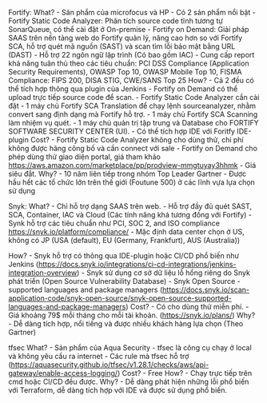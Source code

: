 Fortify:
What?
    - Sản phẩm của microfocus và HP
    - Có 2 sản phẩm nổi bật
        - Fortify Static Code Analyzer: Phân tích source code tĩnh tương tự SonarQueue, có thể cài đặt ở On-premise
        - Fortify on Demand: Giải pháp SAAS trên nền tảng web do Fortify quản lý, nâng cao hơn so với Fortify SCA, hỗ trợ quét mã nguồn (SAST) và scan tìm lỗi bảo mật bằng URL (DAST)
    - Hỗ trợ 22 ngôn ngữ lập trình (Có bao gồm IAC)
    - Cung cấp report khả năng tuân thủ theo các tiêu chuẩn: PCI DSS Compliance (Application Security Requirements), OWASP Top 10, OWASP Mobile Top 10, FISMA Compliance: FIPS 200, DISA STIG, CWE/SANS Top 25
How?
    - Cả 2 đều có thể tích hợp thông qua plugin của Jenkins
    - Fortify on Demand có thể upload trực tiếp source code để scan.
    - Fortify Static Code Analyzer cần cài đặt
        - 1 máy chủ Fortify SCA Translation để chạy lệnh sourceanalyzer, nhằm convert sang định dạng mà Fortify hỗ trợ.
        - 1 máy chủ Fortify SCA Scanning làm nhiệm vụ quét.
        - 1 máy chủ quản trị tập trung và Database cho FORTIFY SOFTWARE SECURITY CENTER (UI).
        - Có thể tích hợp IDE với Foritfy IDE-plugin
Cost?
    - Fortify Static Code Analyzer không cho dùng thử, chi phí không được hãng công bố và cần connect với sale
    - Fortify on Demand cho phép dùng thử giao diện portal, giá tham khảo https://aws.amazon.com/marketplace/pp/prodview-mmgtuyay3hhmk
    - Giá siêu đắt.
Why?
    - 10 năm liên tiếp trong nhóm Top Leader Gartner
    - Được hầu hết các tổ chức lớn trên thế giới (Foutune 500) ở các lĩnh vựa lựa chọn sử dụng



Snyk:
What?
    - Chỉ hỗ trợ dạng SAAS trên web.
    - Hỗ trợ đầy đủ quét SAST, SCA, Container, IAC và Cloud (Các tính năng khá tương đồng với Fortify)
    - Synk hỗ trợ các tiêu chuẩn như PCI, SOC 2, and ISO compliance https://snyk.io/platform/compliance/
    - Mặc định data center chọn ở US, không có JP (USA (default), EU (Germany, Frankfurt), AUS (Australia))
    
How?
    - Snyk hỗ trợ có thông qua IDE-plugin hoặc CI/CD phổ biến như Jenkins (https://docs.snyk.io/integrations/ci-cd-integrations/jenkins-integration-overview)
    - Snyk sử dụng cơ sở dữ liệu lỗ hổng riêng do Snyk phát triển (Open Source Vulnerability Database)
    - Snyk Open Source - supported languages and package managers (https://docs.snyk.io/scan-application-code/snyk-open-source/snyk-open-source-supported-languages-and-package-managers)
Cost?
    - Có cho dùng thử miễn phí.
    - Giá khoảng 79$ mỗi tháng cho mỗi tài khoản. (https://snyk.io/plans/)
Why?
    - Dễ dàng tích hợp, nổi tiếng và được nhiều khách hàng lựa chọn (Theo Gartner)

tfsec
What?
    - Sản phẩm của Aqua Security
    - tfsec là công cụ chạy ở local và không yêu cầu ra internet
    - Các rule mà tfsec hỗ trợ (https://aquasecurity.github.io/tfsec/v1.28.1/checks/aws/api-gateway/enable-access-logging/)
Cost?
    - Free
How?
    - Chạy trực tiếp trên cmd hoặc CI/CD đều được.
Why?
    - Dễ dàng phát hiện những lỗi phổ biến với Terraform, dễ dàng tích hợp với IDE và được sử dụng phổ biến.
    